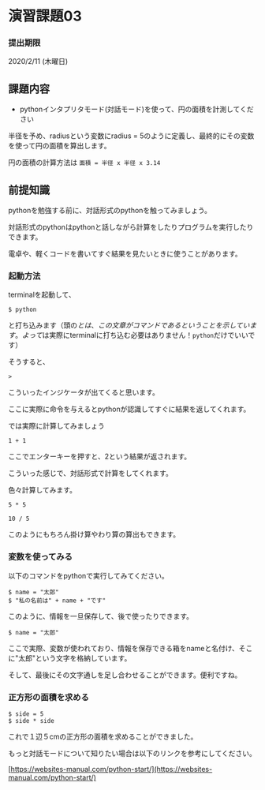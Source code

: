 # 演習課題03

### 提出期限

2020/2/11 \(木曜日\)

## 課題内容

* pythonインタプリタモード\(対話モード\)を使って、円の面積を計測してください

半径を予め、radiusという変数にradius = 5のように定義し、最終的にその変数を使って円の面積を算出します。

円の面積の計算方法は `面積 = 半径 x 半径 x 3.14`



## 前提知識

pythonを勉強する前に、対話形式のpythonを触ってみましょう。

対話形式のpythonはpythonと話しながら計算をしたりプログラムを実行したりできます。

電卓や、軽くコードを書いてすぐ結果を見たいときに使うことがあります。

### 起動方法

terminalを起動して、

`$ python`

と打ち込みます（頭の$とは、この文章がコマンドであるということを示しています。よって$は実際にterminalに打ち込む必要はありません！`python`だけでいいです）

そうすると、

`>` 

こういったインジケータが出てくると思います。

ここに実際に命令を与えるとpythonが認識してすぐに結果を返してくれます。

では実際に計算してみましょう

`1 + 1` 

ここでエンターキーを押すと、2という結果が返されます。

こういった感じで、対話形式で計算をしてくれます。

色々計算してみます。

 `5 * 5` 

 `10 / 5` 

このようにもちろん掛け算やわり算の算出もできます。

### 変数を使ってみる

以下のコマンドをpythonで実行してみてください。

```text
$ name = "太郎"
$ "私の名前は" + name + "です"
```

このように、情報を一旦保存して、後で使ったりできます。

```text
$ name = "太郎"
```

ここで実際、変数が使われており、情報を保存できる箱をnameと名付け、そこに"太郎"という文字を格納しています。

そして、最後にその文字通しを足し合わせることができます。便利ですね。

### 正方形の面積を求める

```text
$ side = 5
$ side * side
```

これで１辺５cmの正方形の面積を求めることができました。



もっと対話モードについて知りたい場合は以下のリンクを参考にしてください。

[https://websites-manual.com/python-start/](https://websites-manual.com/python-start/)


